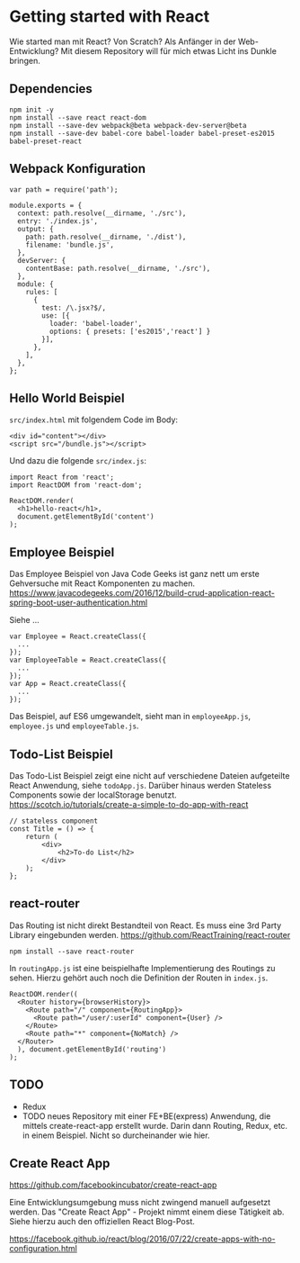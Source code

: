 # Getting started with React
Wie started man mit React? Von Scratch? Als Anfänger in der Web-Entwicklung? Mit diesem Repository will für mich etwas Licht ins Dunkle bringen.

## Dependencies
```
npm init -y
npm install --save react react-dom
npm install --save-dev webpack@beta webpack-dev-server@beta
npm install --save-dev babel-core babel-loader babel-preset-es2015 babel-preset-react
```

## Webpack Konfiguration
```
var path = require('path');

module.exports = {
  context: path.resolve(__dirname, './src'),
  entry: './index.js',
  output: {
    path: path.resolve(__dirname, './dist'),
    filename: 'bundle.js',
  },
  devServer: {
    contentBase: path.resolve(__dirname, './src'),
  },
  module: {
    rules: [
      {
        test: /\.jsx?$/,
        use: [{
          loader: 'babel-loader',
          options: { presets: ['es2015','react'] }
        }],
      },
    ],
  },
};
```

## Hello World Beispiel
`src/index.html` mit folgendem Code im Body:
```
<div id="content"></div>
<script src="/bundle.js"></script>
```
Und dazu die folgende `src/index.js`:
```
import React from 'react';
import ReactDOM from 'react-dom';

ReactDOM.render(
  <h1>hello-react</h1>,
  document.getElementById('content')
);
```

## Employee Beispiel
Das Employee Beispiel von Java Code Geeks ist ganz nett um erste Gehversuche mit React Komponenten zu machen.
https://www.javacodegeeks.com/2016/12/build-crud-application-react-spring-boot-user-authentication.html

Siehe ...
```
var Employee = React.createClass({
  ...
});
var EmployeeTable = React.createClass({
  ...
});
var App = React.createClass({
  ...
});
```

Das Beispiel, auf ES6 umgewandelt, sieht man in `employeeApp.js`, `employee.js` und `employeeTable.js`.

## Todo-List Beispiel
Das Todo-List Beispiel zeigt eine nicht auf verschiedene Dateien aufgeteilte React Anwendung, siehe `todoApp.js`. Darüber hinaus werden Stateless Components sowie der localStorage benutzt.
https://scotch.io/tutorials/create-a-simple-to-do-app-with-react

```
// stateless component
const Title = () => {
	return (
		<div>
			<h2>To-do List</h2>
		</div>
	);
};
```

## react-router
Das Routing ist nicht direkt Bestandteil von React. Es muss eine 3rd Party Library eingebunden werden.
https://github.com/ReactTraining/react-router

```
npm install --save react-router
```
In `routingApp.js` ist eine beispielhafte Implementierung des Routings zu sehen. Hierzu gehört auch noch die Definition der Routen in `index.js`.
```
ReactDOM.render((
  <Router history={browserHistory}>
    <Route path="/" component={RoutingApp}>
      <Route path="/user/:userId" component={User} />
    </Route>
    <Route path="*" component={NoMatch} />
  </Router>
  ), document.getElementById('routing')
);
```

## TODO
- Redux
- TODO neues Repository mit einer FE+BE(express) Anwendung, die mittels create-react-app erstellt wurde. Darin dann Routing, Redux, etc. in einem Beispiel. Nicht so durcheinander wie hier.

## Create React App
https://github.com/facebookincubator/create-react-app

Eine Entwicklungsumgebung muss nicht zwingend manuell aufgesetzt werden. Das "Create React App" - Projekt nimmt einem diese Tätigkeit ab. Siehe hierzu auch den offiziellen React Blog-Post.

https://facebook.github.io/react/blog/2016/07/22/create-apps-with-no-configuration.html
